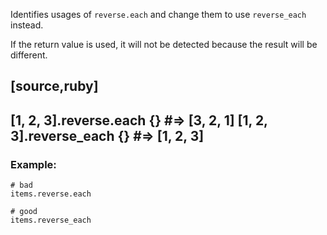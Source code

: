 Identifies usages of `reverse.each` and change them to use `reverse_each` instead.

If the return value is used, it will not be detected because the result will be different.

[source,ruby]
----
[1, 2, 3].reverse.each {} #=> [3, 2, 1]
[1, 2, 3].reverse_each {} #=> [1, 2, 3]
----

### Example:
    # bad
    items.reverse.each

    # good
    items.reverse_each